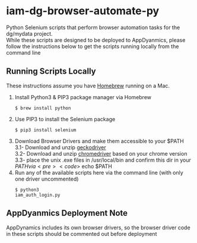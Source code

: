 # iam-dg-browser-automate-py
Python Selenium scripts that perform browser automation tasks for the dg/mydata project.<br />
While these scripts are designed to be deployed to AppDyanmics, please follow the instructions below
to get the scripts running locally from the command line 


## Running Scripts Locally

These instructions assume you have [Homebrew](https://brew.sh/) running on a Mac. 

1. Install Python3 & PIP3 package manager via Homebrew    
    <pre><code>$ brew install python</code></pre>
2. Use PIP3 to install the Selenium package
    <pre><code>$ pip3 install selenium</code></pre>
3. Download Browser Drivers and make them accessible to your $PATH
    3.1- Download and unzip [geckodriver](https://github.com/mozilla/geckodriver/releases/tag/v0.26.0)   
    3.2- Download and unzip [chromedriver](https://chromedriver.chromium.org/downloads) based on your chrome version
    3.3- place the unix .exe files in /usr/local/bin and confirm this dir in your $PATH via
        <pre><code>$ echo $PATH</code></pre>
4. Run any of the available scripts here via the command line (with only one driver uncommented)
        <pre><code>$ python3 iam_auth_login.py</code></pre>



## AppDyanmics Deployment Note
AppDynamics includes its own browser drivers, so the browser driver code in these scripts
should be commented out before deployment 


    